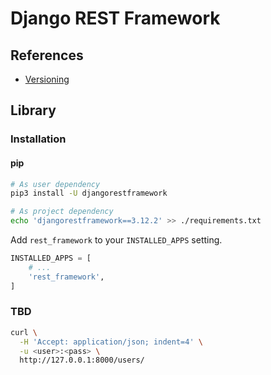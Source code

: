# Django REST Framework

<!--
https://hakibenita.com/django-rest-framework-slow
https://django-rest-framework.programmingpedia.net/en/tutorial/2377/serializers
-->

## References

- [Versioning](https://www.django-rest-framework.org/api-guide/versioning/)

## Library

### Installation

#### pip

```sh
# As user dependency
pip3 install -U djangorestframework

# As project dependency
echo 'djangorestframework==3.12.2' >> ./requirements.txt
```

Add `rest_framework` to your `INSTALLED_APPS` setting.

```py
INSTALLED_APPS = [
    # ...
    'rest_framework',
]
```

<!-- ```py
REST_FRAMEWORK = {
    'NON_FIELD_ERRORS_KEY': 'error',
    'DEFAULT_AUTHENTICATION_CLASSES': (
        'rest_framework_simplejwt.authentication.JWTAuthentication',
    )
}
``` -->

### TBD

```sh
curl \
  -H 'Accept: application/json; indent=4' \
  -u <user>:<pass> \
  http://127.0.0.1:8000/users/
```

<!--
https://github.com/encode/django-rest-framework
https://github.com/vitthal-inani/SOAD_Project/blob/f295a49c5074f2fc3e3f31c8a74b9b66d768793b/Backend/PackUrBags/PackUrBags/settings.py
-->

<!--
from django.contrib.auth import get_user_model

author = serializers.SlugRelatedField(queryset=get_user_model().objects.all(), slug_field='username')
-->
